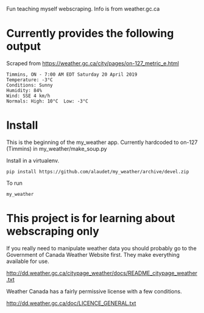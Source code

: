 Fun teaching myself webscraping.  Info is from weather.gc.ca

Currently provides the following output
=====================

Scraped from https://weather.gc.ca/city/pages/on-127_metric_e.html

    Timmins, ON - 7:00 AM EDT Saturday 20 April 2019
    Temperature: -3°C
    Conditions: Sunny
    Humidity: 84%
    Wind: SSE 4 km/h
    Normals: High: 10°C  Low: -3°C


Install
========

This is the beginning of the my_weather app.  Currently hardcoded to on-127 (Timmins) in my_weather/make_soup.py


Install in a virtualenv.

    pip install https://github.com/alaudet/my_weather/archive/devel.zip


To run

    my_weather


This project is for learning about webscraping only
============================

If you really need to manipulate weather data you should probably go to the Government of 
Canada Weather Website first. They make everything available for use.

http://dd.weather.gc.ca/citypage_weather/docs/README_citypage_weather.txt


Weather Canada has a fairly permissive license with a few conditions.


http://dd.weather.gc.ca/doc/LICENCE_GENERAL.txt
